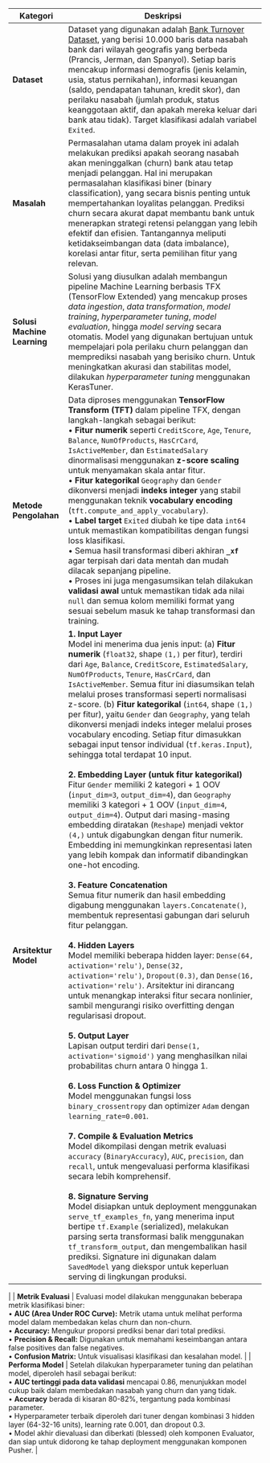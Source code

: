 | Kategori                    | Deskripsi                                                                                                                                                                                                                                                                                                                                                                                                                                                                                                                                                                                                                   |
| --------------------------- | --------------------------------------------------------------------------------------------------------------------------------------------------------------------------------------------------------------------------------------------------------------------------------------------------------------------------------------------------------------------------------------------------------------------------------------------------------------------------------------------------------------------------------------------------------------------------------------------------------------------------- |
| **Dataset**                 | Dataset yang digunakan adalah [Bank Turnover Dataset](https://www.kaggle.com/datasets/barelydedicated/bank-customer-churn-modeling), yang berisi 10.000 baris data nasabah bank dari wilayah geografis yang berbeda (Prancis, Jerman, dan Spanyol). Setiap baris mencakup informasi demografis (jenis kelamin, usia, status pernikahan), informasi keuangan (saldo, pendapatan tahunan, kredit skor), dan perilaku nasabah (jumlah produk, status keanggotaan aktif, dan apakah mereka keluar dari bank atau tidak). Target klasifikasi adalah variabel `Exited`.                                                           |
| **Masalah**                 | Permasalahan utama dalam proyek ini adalah melakukan prediksi apakah seorang nasabah akan meninggalkan (churn) bank atau tetap menjadi pelanggan. Hal ini merupakan permasalahan klasifikasi biner (binary classification), yang secara bisnis penting untuk mempertahankan loyalitas pelanggan. Prediksi churn secara akurat dapat membantu bank untuk menerapkan strategi retensi pelanggan yang lebih efektif dan efisien. Tantangannya meliputi ketidakseimbangan data (data imbalance), korelasi antar fitur, serta pemilihan fitur yang relevan.                                                                      |
| **Solusi Machine Learning** | Solusi yang diusulkan adalah membangun pipeline Machine Learning berbasis TFX (TensorFlow Extended) yang mencakup proses _data ingestion_, _data transformation_, _model training_, _hyperparameter tuning_, _model evaluation_, hingga _model serving_ secara otomatis. Model yang digunakan bertujuan untuk mempelajari pola perilaku churn pelanggan dan memprediksi nasabah yang berisiko churn. Untuk meningkatkan akurasi dan stabilitas model, dilakukan _hyperparameter tuning_ menggunakan KerasTuner.                                                                                                             |
| **Metode Pengolahan**       | Data diproses menggunakan **TensorFlow Transform (TFT)** dalam pipeline TFX, dengan langkah-langkah sebagai berikut:<br>• **Fitur numerik** seperti `CreditScore`, `Age`, `Tenure`, `Balance`, `NumOfProducts`, `HasCrCard`, `IsActiveMember`, dan `EstimatedSalary` dinormalisasi menggunakan **z-score scaling** untuk menyamakan skala antar fitur.<br>• **Fitur kategorikal** `Geography` dan `Gender` dikonversi menjadi **indeks integer** yang stabil menggunakan teknik **vocabulary encoding** (`tft.compute_and_apply_vocabulary`).<br>• **Label target** `Exited` diubah ke tipe data `int64` untuk memastikan kompatibilitas dengan fungsi loss klasifikasi.<br>• Semua hasil transformasi diberi akhiran **`_xf`** agar terpisah dari data mentah dan mudah dilacak sepanjang pipeline.<br>• Proses ini juga mengasumsikan telah dilakukan **validasi awal** untuk memastikan tidak ada nilai `null` dan semua kolom memiliki format yang sesuai sebelum masuk ke tahap transformasi dan training. |
| **Arsitektur Model**        | **1. Input Layer**<br>Model ini menerima dua jenis input: (a) **Fitur numerik** (`float32`, shape `(1,)` per fitur), terdiri dari `Age`, `Balance`, `CreditScore`, `EstimatedSalary`, `NumOfProducts`, `Tenure`, `HasCrCard`, dan `IsActiveMember`. Semua fitur ini diasumsikan telah melalui proses transformasi seperti normalisasi z-score. (b) **Fitur kategorikal** (`int64`, shape `(1,)` per fitur), yaitu `Gender` dan `Geography`, yang telah dikonversi menjadi indeks integer melalui proses vocabulary encoding. Setiap fitur dimasukkan sebagai input tensor individual (`tf.keras.Input`), sehingga total terdapat 10 input.<br><br>**2. Embedding Layer (untuk fitur kategorikal)**<br>Fitur `Gender` memiliki 2 kategori + 1 OOV (`input_dim=3`, `output_dim=4`), dan `Geography` memiliki 3 kategori + 1 OOV (`input_dim=4`, `output_dim=4`). Output dari masing-masing embedding diratakan (`Reshape`) menjadi vektor `(4,)` untuk digabungkan dengan fitur numerik. Embedding ini memungkinkan representasi laten yang lebih kompak dan informatif dibandingkan one-hot encoding.<br><br>**3. Feature Concatenation**<br>Semua fitur numerik dan hasil embedding digabung menggunakan `layers.Concatenate()`, membentuk representasi gabungan dari seluruh fitur pelanggan.<br><br>**4. Hidden Layers**<br>Model memiliki beberapa hidden layer: `Dense(64, activation='relu')`, `Dense(32, activation='relu')`, `Dropout(0.3)`, dan `Dense(16, activation='relu')`. Arsitektur ini dirancang untuk menangkap interaksi fitur secara nonlinier, sambil mengurangi risiko overfitting dengan regularisasi dropout.<br><br>**5. Output Layer**<br>Lapisan output terdiri dari `Dense(1, activation='sigmoid')` yang menghasilkan nilai probabilitas churn antara 0 hingga 1.<br><br>**6. Loss Function & Optimizer**<br>Model menggunakan fungsi loss `binary_crossentropy` dan optimizer `Adam` dengan `learning_rate=0.001`.<br><br>**7. Compile & Evaluation Metrics**<br>Model dikompilasi dengan metrik evaluasi `accuracy` (`BinaryAccuracy`), `AUC`, `precision`, dan `recall`, untuk mengevaluasi performa klasifikasi secara lebih komprehensif.<br><br>**8. Signature Serving**<br>Model disiapkan untuk deployment menggunakan `serve_tf_examples_fn`, yang menerima input bertipe `tf.Example` (serialized), melakukan parsing serta transformasi balik menggunakan `tf_transform_output`, dan mengembalikan hasil prediksi. Signature ini digunakan dalam `SavedModel` yang diekspor untuk keperluan serving di lingkungan produksi.
|
| **Metrik Evaluasi**         | Evaluasi model dilakukan menggunakan beberapa metrik klasifikasi biner:<br>• **AUC (Area Under ROC Curve):** Metrik utama untuk melihat performa model dalam membedakan kelas churn dan non-churn. <br>• **Accuracy:** Mengukur proporsi prediksi benar dari total prediksi. <br>• **Precision & Recall:** Digunakan untuk memahami keseimbangan antara false positives dan false negatives. <br>• **Confusion Matrix:** Untuk visualisasi klasifikasi dan kesalahan model.                                                                                                                                                 |
| **Performa Model**          | Setelah dilakukan hyperparameter tuning dan pelatihan model, diperoleh hasil sebagai berikut: <br>• **AUC tertinggi pada data validasi** mencapai 0.86, menunjukkan model cukup baik dalam membedakan nasabah yang churn dan yang tidak. <br>• **Accuracy** berada di kisaran 80-82%, tergantung pada kombinasi parameter. <br>• Hyperparameter terbaik diperoleh dari tuner dengan kombinasi 3 hidden layer (64-32-16 units), learning rate 0.001, dan dropout 0.3. <br>• Model akhir dievaluasi dan diberkati (blessed) oleh komponen Evaluator, dan siap untuk didorong ke tahap deployment menggunakan komponen Pusher. |
